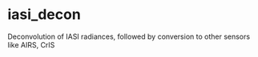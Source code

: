iasi_decon
==========

Deconvolution of IASI radiances, followed by conversion to other sensors like AIRS, CrIS
